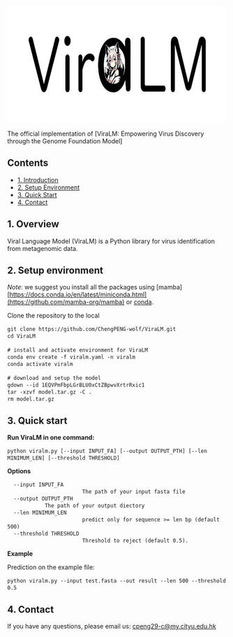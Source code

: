 <img src="logo.png" alt="image" width="800" height="267">

The official implementation of [ViraLM: Empowering Virus Discovery through the Genome Foundation Model]


## Contents

- [1. Introduction](#1-introduction)
- [2. Setup Environment](#2-setup-environment)
- [3. Quick Start](#3-quick-start)
- [4. Contact](#4-citation)

## 1. Overview

Viral Language Model (ViraLM) is a Python library for virus identification from metagenomic data.

## 2. Setup environment

*Note*: we suggest you install all the packages using [mamba][https://docs.conda.io/en/latest/miniconda.html](https://github.com/mamba-org/mamba) or [conda](https://docs.conda.io/en/latest/miniconda.html).


Clone the repository to the local

```
git clone https://github.com/ChengPENG-wolf/ViraLM.git
cd ViraLM

# install and activate environment for ViraLM
conda env create -f viralm.yaml -n viralm
conda activate viralm

# download and setup the model
gdown --id 1EQVPmFbpLGrBLU0xCtZBpwvXrtrRxic1
tar -xzvf model.tar.gz -C .
rm model.tar.gz
```

## 3. Quick start

**Run ViraLM in one command:**

```
python viralm.py [--input INPUT_FA] [--output OUTPUT_PTH] [--len MINIMUM_LEN] [--threshold THRESHOLD]
```

**Options**

```
  --input INPUT_FA
                        The path of your input fasta file
  --output OUTPUT_PTH
			The path of your output diectory
  --len MINIMUM_LEN
                        predict only for sequence >= len bp (default 500)
  --threshold THRESHOLD
                        Threshold to reject (default 0.5).
```

**Example**

Prediction on the example file:

```
python viralm.py --input test.fasta --out result --len 500 --threshold 0.5
```

## 4. Contact

If you have any questions, please email us: cpeng29-c@my.cityu.edu.hk
